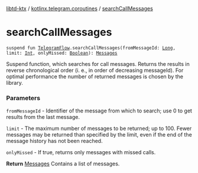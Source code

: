 [libtd-ktx](../index.md) / [kotlinx.telegram.coroutines](index.md) / [searchCallMessages](./search-call-messages.md)

# searchCallMessages

`suspend fun `[`TelegramFlow`](../kotlinx.telegram.core/-telegram-flow/index.md)`.searchCallMessages(fromMessageId: `[`Long`](https://kotlinlang.org/api/latest/jvm/stdlib/kotlin/-long/index.html)`, limit: `[`Int`](https://kotlinlang.org/api/latest/jvm/stdlib/kotlin/-int/index.html)`, onlyMissed: `[`Boolean`](https://kotlinlang.org/api/latest/jvm/stdlib/kotlin/-boolean/index.html)`): `[`Messages`](https://tdlibx.github.io/td/docs/org/drinkless/td/libcore/telegram/TdApi.Messages.html)

Suspend function, which searches for call messages. Returns the results in reverse chronological
order (i. e., in order of decreasing messageId). For optimal performance the number of returned
messages is chosen by the library.

### Parameters

`fromMessageId` - Identifier of the message from which to search; use 0 to get results from
the last message.

`limit` - The maximum number of messages to be returned; up to 100. Fewer messages may be
returned than specified by the limit, even if the end of the message history has not been reached.

`onlyMissed` - If true, returns only messages with missed calls.

**Return**
[Messages](https://tdlibx.github.io/td/docs/org/drinkless/td/libcore/telegram/TdApi.Messages.html) Contains a list of messages.

